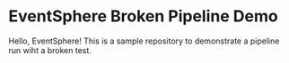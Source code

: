 # EventSphere Broken Pipeline Demo
Hello, EventSphere! This is a sample repository to demonstrate a pipeline run wiht a broken test.
